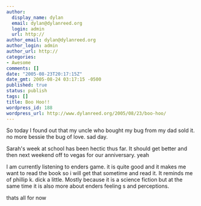 ```yaml
---
author:
  display_name: dylan
  email: dylan@dylanreed.org
  login: admin
  url: http://
author_email: dylan@dylanreed.org
author_login: admin
author_url: http://
categories:
- Awesome
comments: []
date: "2005-08-23T20:17:15Z"
date_gmt: 2005-08-24 03:17:15 -0500
published: true
status: publish
tags: []
title: Boo Hoo!!
wordpress_id: 188
wordpress_url: http://www.dylanreed.org/2005/08/23/boo-hoo/
---
```


So today I found out that my uncle who bought my bug from my dad sold it. no more bessie the bug of love. sad day. 

Sarah's week at school has been hectic thus far. It should get better and then next weekend off to vegas for our anniversary. yeah

I am currently listening to enders game. it is quite good and it makes me want to read the book so i will get that sometime and read it. It reminds me of phillip k. dick a little. Mostly because it is a science fiction but at the same time it is also more about enders feeling s and perceptions.

thats all for now
